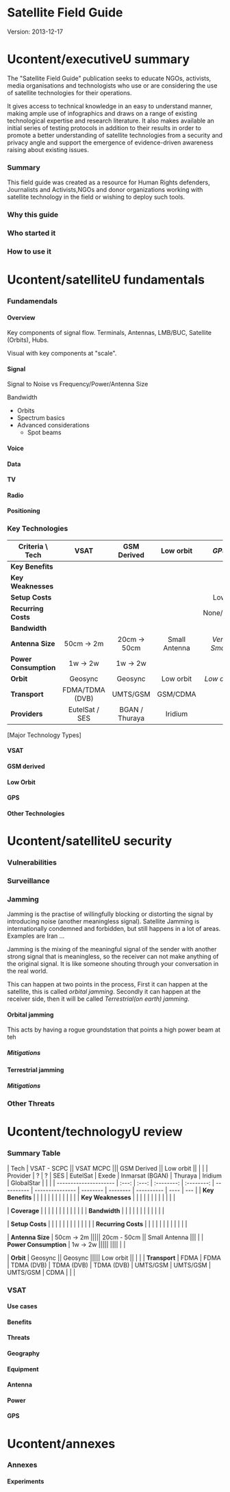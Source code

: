 Satellite Field Guide
=====================
Version: 2013-12-17

Ucontent/executiveU summary
===========================

The "Satellite Field Guide" publication seeks to educate NGOs, activists, media organisations and technologists who use or are considering the use of satellite technologies for their operations.

It gives access to technical knowledge in an easy to understand manner, making ample use of infographics and draws on a range of existing technological expertise and research literature. It also makes available an initial series of testing protocols in addition to their results in order to promote a better understanding of satellite technologies from a security and privacy angle and support the emergence of evidence-driven awareness raising about existing issues.

### Summary

This field guide was created as a resource for Human Rights defenders, Journalists and Activists,NGOs and donor organizations working with satellite technology in the field or wishing to deploy such tools.


### Why this guide

### Who started it

### How to use it


Ucontent/satelliteU fundamentals
================================

### Fundamendals

#### Overview

Key components of signal flow. Terminals, Antennas, LMB/BUC, Satellite (Orbits), Hubs. 

Visual with key components at "scale".

#### Signal

Signal to Noise vs Frequency/Power/Antenna Size

Bandwidth

* Orbits
* Spectrum basics
* Advanced considerations
	* Spot beams

#### Voice

#### Data

#### TV

#### Radio

#### Positioning

### Key Technologies

<!-- \begin{landscape} -->

Criteria \ Tech         |     VSAT       |   GSM Derived  |    Low orbit   |     *GPS*
------------------------|:--------------:|:--------------:|:--------------:|:--------------:
**Key Benefits**      | | | | |
**Key Weaknesses**    | | | | | 
**Setup Costs**       | | | |  Low
**Recurring Costs**   | | | |  None/Low
**Bandwidth**         | | | | |
**Antenna Size**      | 50cm -> 2m     | 20cm -> 50cm   | Small Antenna  | *Very Small*   
**Power Consumption** | 1w -> 2w       | 1w -> 2w       | | |  
**Orbit**             | Geosync        | Geosync        | Low orbit      | *Low orbit*    
**Transport**         | FDMA/TDMA (DVB)| UMTS/GSM       | GSM/CDMA       | |                
**Providers**         | EutelSat / SES | BGAN / Thuraya | Iridium        | |                
[Major Technology Types]

<!-- \end{landscape} -->

#### VSAT

#### GSM derived

#### Low Orbit

#### GPS

####  Other Technologies




Ucontent/satelliteU security
============================

### Vulnerabilities

### Surveillance

### Jamming
Jamming is the practise of willingfully blocking or distorting the signal by introducing noise (another meaningless signal). Satellite Jamming is internationally condemned and forbidden, but still happens in a lot of areas. Examples are Iran ...

Jamming is the mixing of the meaningful signal of the sender with another strong signal that is meaningless, so the receiver can not make anything of the original signal. It is like someone shouting through your conversation in the real world.

This can happen at two points in the process, First it can happen at the satellite, this is called *orbital jamming*. Secondly it can happen at the receiver side, then it will be called *Terrestrial(on earth) jamming*.


#### Orbital jamming
This acts by having a rogue groundstation that points a high power beam at teh 

##### Mitigations

#### Terrestrial jamming

##### Mitigations

### Other Threats


Ucontent/technologyU review
===========================

<!-- \begin{landscape} -->

### Summary Table

|          Tech         | VSAT - SCPC  ||             VSAT MCPC             |||       GSM Derived       ||      Low orbit      ||     |     |
|        Provider       |   ?   |   ?   |    SES     |  EutelSat  |   Exede    | Inmarsat (BGAN) | Thuraya  | Iridium  | GlobalStar |      |     |
| --------------------- | :---: | :---: | :--------: | :--------: | ---------- | --------------- | -------- | -------- | ---------- | ---- | --- |
| **Key Benefits**      |       |       |            |            |            |                 |          |          |            |      |     |
| **Key Weaknesses**    |       |       |            |            |            |                 |          |          |            |      |     |

| **Coverage**          |       |       |            |            |            |                 |          |          |            |      |     |
| **Bandwidth**         |       |       |            |            |            |                 |          |          |            |      |     |

| **Setup Costs**       |       |       |            |            |            |                 |          |          |            |      |     |
| **Recurring Costs**   |       |       |            |            |            |                 |          |          |            |      |     |

| **Antenna Size**      | 50cm -> 2m                                       ||||| 20cm - 50cm           || Small Antenna             |||   |
| **Power Consumption** | 1w -> 2w                                         |||||                                             ||||   |     |

| **Orbit**             | Geosync      || Geosync                                                      ||||| Low orbit        ||     |     |
| **Transport**         | FDMA  | FDMA  | TDMA (DVB) | TDMA (DVB) | TDMA (DVB) | UMTS/GSM        | UMTS/GSM | UMTS/GSM | CDMA       |      |     |

<!-- \end{landscape} -->


### VSAT

#### Use cases

#### Benefits

#### Threats

#### Geography

#### Equipment

#### Antenna

#### Power

#### GPS

Ucontent/annexes
================

### Annexes

#### Experiments



